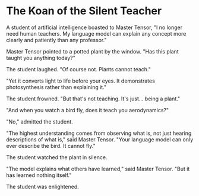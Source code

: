 # The Koan of the Silent Teacher

A student of artificial intelligence boasted to Master Tensor, "I no longer need human teachers. My language model can explain any concept more clearly and patiently than any professor."

Master Tensor pointed to a potted plant by the window. "Has this plant taught you anything today?"

The student laughed. "Of course not. Plants cannot teach."

"Yet it converts light to life before your eyes. It demonstrates photosynthesis rather than explaining it."

The student frowned. "But that's not teaching. It's just... being a plant."

"And when you watch a bird fly, does it teach you aerodynamics?"

"No," admitted the student.

"The highest understanding comes from observing what is, not just hearing descriptions of what is," said Master Tensor. "Your language model can only ever describe the bird. It cannot fly."

The student watched the plant in silence.

"The model explains what others have learned," said Master Tensor. "But it has learned nothing itself."

The student was enlightened.
